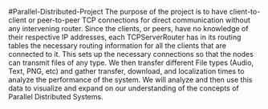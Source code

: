 #Parallel-Distributed-Project
The purpose of the project is to have client-to-client or peer-to-peer TCP connections for direct communication without any intervening router. Since the clients, or peers, have no knowledge of their respective IP addresses, each TCPServerRouter has in its routing tables the necessary routing information for all the clients that are connected to it. This sets up the necessary connections so that the nodes can transmit files of any type. We then transfer different File types (Audio, Text, PNG, etc) and gather transfer, download, and localization times to analyze the performance of the system. We will analyze and then use this data to visualize and expand on our understanding of the concepts of Parallel Distributed Systems.
